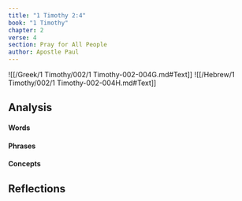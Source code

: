 ```yaml
---
title: "1 Timothy 2:4"
book: "1 Timothy"
chapter: 2
verse: 4
section: Pray for All People
author: Apostle Paul
---
```

![[/Greek/1 Timothy/002/1 Timothy-002-004G.md#Text]]
![[/Hebrew/1 Timothy/002/1 Timothy-002-004H.md#Text]]

## Analysis

#### Words

#### Phrases

#### Concepts

## Reflections
